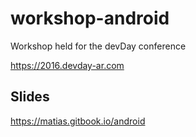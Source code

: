 # workshop-android

Workshop held for the devDay conference

https://2016.devday-ar.com

## Slides

https://matias.gitbook.io/android
